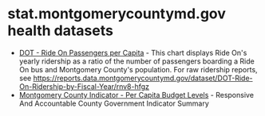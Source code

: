 # stat.montgomerycountymd.gov health datasets
* [DOT - Ride On Passengers per Capita](https://stat.montgomerycountymd.gov/d/q5x3-yp3i) - This chart displays Ride On's yearly ridership as a ratio of the number of passengers boarding a Ride On bus and Montgomery County's population. For raw ridership reports, see https://reports.data.montgomerycountymd.gov/dataset/DOT-Ride-On-Ridership-by-Fiscal-Year/rnv8-hfgz
* [Montgomery County Indicator - Per Capita Budget Levels](https://stat.montgomerycountymd.gov/d/uz7z-z97c) - Responsive And Accountable County Government Indicator Summary
